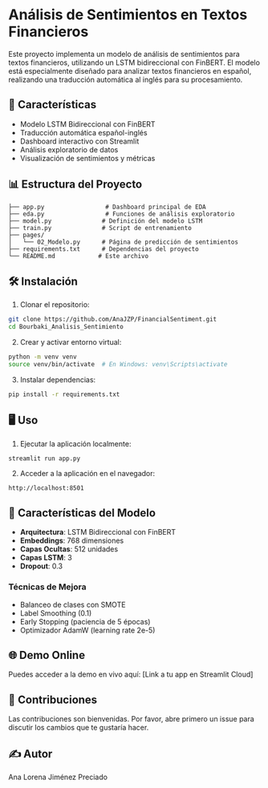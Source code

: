 # Análisis de Sentimientos en Textos Financieros

Este proyecto implementa un modelo de análisis de sentimientos para textos financieros, utilizando un LSTM bidireccional con FinBERT. El modelo está especialmente diseñado para analizar textos financieros en español, realizando una traducción automática al inglés para su procesamiento.

## 🚀 Características

- Modelo LSTM Bidireccional con FinBERT
- Traducción automática español-inglés
- Dashboard interactivo con Streamlit
- Análisis exploratorio de datos
- Visualización de sentimientos y métricas

## 📊 Estructura del Proyecto

```
├── app.py                 # Dashboard principal de EDA
├── eda.py                 # Funciones de análisis exploratorio
├── model.py              # Definición del modelo LSTM
├── train.py              # Script de entrenamiento
├── pages/
│   └── 02_Modelo.py      # Página de predicción de sentimientos
├── requirements.txt      # Dependencias del proyecto
└── README.md            # Este archivo
```

## 🛠️ Instalación

1. Clonar el repositorio:
```bash
git clone https://github.com/AnaJZP/FinancialSentiment.git
cd Bourbaki_Analisis_Sentimiento
```

2. Crear y activar entorno virtual:
```bash
python -m venv venv
source venv/bin/activate  # En Windows: venv\Scripts\activate
```

3. Instalar dependencias:
```bash
pip install -r requirements.txt
```

## 🖥️ Uso

1. Ejecutar la aplicación localmente:
```bash
streamlit run app.py
```

2. Acceder a la aplicación en el navegador:
```
http://localhost:8501
```

## 📝 Características del Modelo

- **Arquitectura**: LSTM Bidireccional con FinBERT
- **Embeddings**: 768 dimensiones
- **Capas Ocultas**: 512 unidades
- **Capas LSTM**: 3
- **Dropout**: 0.3

### Técnicas de Mejora
- Balanceo de clases con SMOTE
- Label Smoothing (0.1)
- Early Stopping (paciencia de 5 épocas)
- Optimizador AdamW (learning rate 2e-5)

## 🌐 Demo Online

Puedes acceder a la demo en vivo aquí: [Link a tu app en Streamlit Cloud]

## 🤝 Contribuciones

Las contribuciones son bienvenidas. Por favor, abre primero un issue para discutir los cambios que te gustaría hacer.

## ✍️ Autor

Ana Lorena Jiménez Preciado
